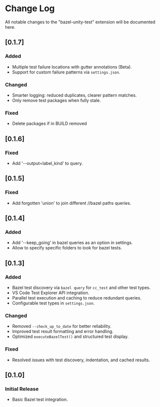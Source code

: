 # Change Log

All notable changes to the "bazel-unity-test" extension will be documented here.

## [0.1.7]

### Added
- Multiple test failure locations with gutter annotations (Beta).
- Support for custom failure patterns via `settings.json`.

### Changed
- Smarter logging: reduced duplicates, clearer pattern matches.
- Only remove test packages when fully stale.

### Fixed
- Delete packages if in BUILD removed

## [0.1.6]

### Fixed
- Add '--output=label_kind' to query.

## [0.1.5]

### Fixed
- Add forgotten 'union' to join different //bazel paths queries.

## [0.1.4]

### Added
- Add '--keep_going' in bazel queries as an option in settings.
- Allow to specify specific folders to look for bazel tests.

## [0.1.3]

### Added
- Bazel test discovery via `bazel query` for `cc_test` and other test types.
- VS Code Test Explorer API integration.
- Parallel test execution and caching to reduce redundant queries.
- Configurable test types in `settings.json`.

### Changed
- Removed `--check_up_to_date` for better reliability.
- Improved test result formatting and error handling.
- Optimized `executeBazelTest()` and structured test display.

### Fixed
- Resolved issues with test discovery, indentation, and cached results.

## [0.1.0]
### Initial Release
- Basic Bazel test integration.